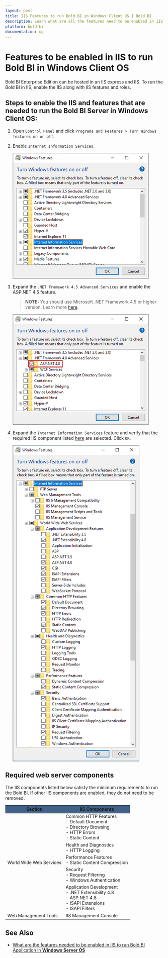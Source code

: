 ```yaml
---
layout: post
title: IIS Features to run Bold BI in Windows Client OS | Bold BI
description: Learn what are all the features need to be enabled in IIS to run Bold BI application in Windows Client OS.
platform: bold-bi
documentation: ug
---
```


# Features to be enabled in IIS to run Bold BI in Windows Client OS
Bold BI Enterprise Edition can be hosted in an IIS express and IIS. To run the Bold BI in IIS, enable the IIS along with IIS features and roles.

## Steps to enable the IIS and features that are needed to run the Bold BI Server in Windows Client OS:

1. Open `Control Panel` and click `Programs and Features > Turn Windows features on or off`.  

2. Enable `Internet Information Services`.

   ![Control Panel](/static/assets/faq/images/windows-features.png)  

3. Expand the `.NET Framework 4.5 Advanced Services` and enable the ASP.NET 4.5 feature.

   > **NOTE:** You should use Microsoft .NET Framework 4.5 or higher version. Learn more [here](/bold-bi/on-premise/overview#prerequisites).  

   ![Roles and Features](/static/assets/faq/images/ms-framework.png)

4. Expand the `Internet Information Services` feature and verify that the required IIS component listed [here](/faq/features-needed-to-enable-in-iis-to-run-bold-bi-in-win-client-os/#required-web-server-components) are selected. Click `OK`.

   ![Roles and Features](/static/assets/faq/images/iis-features-client.png)

## Required web server components

The IIS components listed below satisfy the minimum requirements to run the Bold BI. If other IIS components are enabled, they do not need to be removed.

<meta charset="utf-8"/>
<table>
  <thead>
    <tr>
      <th scope="col" bgcolor="#416187">Section</th>
      <th scope="col" bgcolor="#416187">IIS Components</th>
    </tr>
  </thead>
  <tbody>
    <tr>
        <td rowspan="5">World Wide Web Services</td>
        <td>Common HTTP Features
            <br>- Default Document  
            <br>- Directory Browsing  
            <br>- HTTP Errors 
            <br>- Static Content  
        </td>
    </tr>
    <tr>
        <td>Health and Diagnostics 
            <br>- HTTP Logging
        </td>
    </tr>
    <tr>
        <td>Performance Features
            <br>- Static Content Compression</td>
    </tr>
    <tr>
        <td>Security 
            <br>- Request Filtering  
            <br>- Windows Authentication</td>
    </tr>
    <tr>
        <td>Application Development  
            <br>- .NET Extensibility 4.8
            <br>- ASP.NET 4.8
            <br>- ISAPI Extensions  
            <br>- ISAPI Filters</td>
    </tr>
    <tr>
        <td>Web Management Tools</td>
        <td>IIS Management Console</td>
    </tr>
  </tbody>
</table>

## See Also

* [What are the features needed to be enabled in IIS to run Bold BI Application in **Windows Server OS**](/faq/features-needed-to-enable-in-iis-to-run-bold-bi-in-win-server-os/)



  